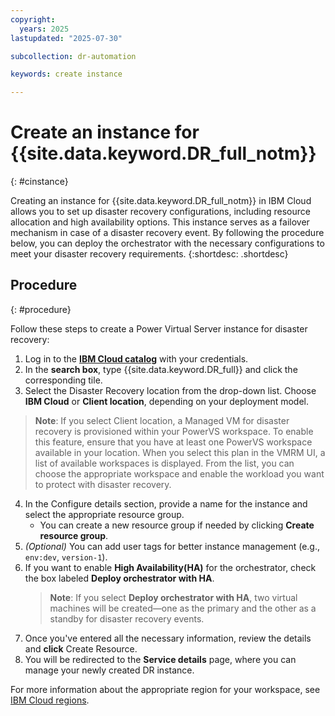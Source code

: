 ```yaml
---
copyright:
  years: 2025
lastupdated: "2025-07-30"

subcollection: dr-automation

keywords: create instance

---
```


# Create an instance for {{site.data.keyword.DR_full_notm}}
{: #cinstance}

Creating an instance for {{site.data.keyword.DR_full_notm}} in IBM Cloud allows you to set up disaster recovery configurations, including resource allocation and high availability options. This instance serves as a failover mechanism in case of a disaster recovery event. By following the procedure below, you can deploy the orchestrator with the necessary configurations to meet your disaster recovery requirements.
{:shortdesc: .shortdesc}

## Procedure
{: #procedure}

Follow these steps to create a Power Virtual Server instance for disaster recovery:

1. Log in to the [**IBM Cloud catalog**](https://cloud.ibm.com/catalog) with your credentials.
2. In the **search box**, type {{site.data.keyword.DR_full}} and click the corresponding tile.
3. Select the Disaster Recovery location from the drop-down list. Choose **IBM Cloud** or **Client location**, depending on your deployment model.
   

 > **Note**: If you select Client location, a Managed VM for disaster recovery is provisioned within your PowerVS workspace.
 > To enable this feature, ensure that you have at least one PowerVS workspace available in your location.
 > When you select this plan in the VMRM UI, a list of available workspaces is displayed.
 > From the list, you can choose the appropriate workspace and enable the workload you want to protect with disaster recovery.

4. In the Configure details section, provide a name for the instance and select the appropriate resource group.
   - You can create a new resource group if needed by clicking **Create resource group**.
5. *(Optional)* You can add user tags for better instance management (e.g., `env:dev`, `version-1`).
6. If you want to enable **High Availability(HA)** for the orchestrator, check the box labeled **Deploy orchestrator with HA**.
   > **Note**: If you select **Deploy orchestrator with HA**, two virtual machines will be created—one as the primary and the other as a standby for disaster recovery events.
7. Once you've entered all the necessary information, review the details and **click** Create Resource.
8. You will be redirected to the **Service details** page, where you can manage your newly created DR instance.

For more information about the appropriate region for your workspace, see [IBM Cloud regions](https://cloud.ibm.com/docs/overview?topic=overview-locations).
